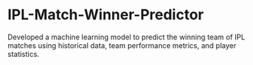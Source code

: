 # IPL-Match-Winner-Predictor
 Developed a machine learning model to predict the winning team of IPL matches using historical data, team performance metrics, and player statistics.
